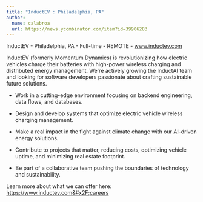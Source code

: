 ```yaml
---
title: "InductEV : Philadelphia, PA"
author:
  name: calabroa
  url: https://news.ycombinator.com/item?id=39906283
---
```

InductEV - Philadelphia, PA - Full-time - REMOTE - www.inductev.com

InductEV (formerly Momentum Dynamics) is revolutionizing how electric vehicles charge their batteries with high-power wireless charging and distributed energy management.  We&#x27;re actively growing the InductAI team and looking for software developers passionate about crafting sustainable future solutions.

* Work in a cutting-edge environment focusing on backend engineering, data flows, and databases.

* Design and develop systems that optimize electric vehicle wireless charging management.

* Make a real impact in the fight against climate change with our AI-driven energy solutions.

* Contribute to projects that matter, reducing costs, optimizing vehicle uptime, and minimizing real estate footprint.

* Be part of a collaborative team pushing the boundaries of technology and sustainability.

Learn more about what we can offer here: <a href="https:&#x2F;&#x2F;www.inductev.com&#x2F;careers" rel="nofollow">https:&#x2F;&#x2F;www.inductev.com&#x2F;careers</a>
